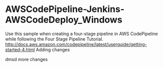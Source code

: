# AWSCodePipeline-Jenkins-AWSCodeDeploy_Windows
Use this sample when creating a four-stage pipeline in AWS CodePipeline while following the Four Stage Pipeline Tutorial. http://docs.aws.amazon.com/codepipeline/latest/userguide/getting-started-4.html
Adding changes

dmsd
more changes
